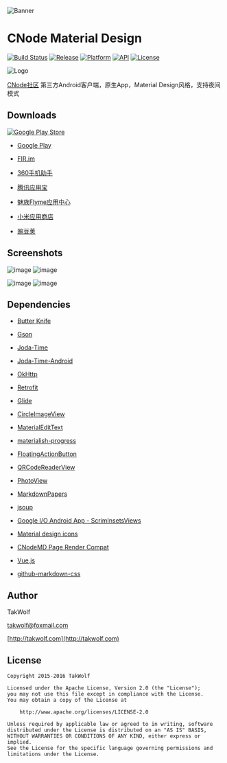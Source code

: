 ![Banner](art/banner-1024-500.png)

# CNode Material Design #

[![Build Status](https://travis-ci.org/TakWolf/CNode-Material-Design.svg?branch=master)](https://travis-ci.org/TakWolf/CNode-Material-Design)
[![Release](https://img.shields.io/github/release/TakWolf/CNode-Material-Design.svg?style=flat)](https://github.com/TakWolf/CNode-Material-Design/releases/latest)
[![Platform](https://img.shields.io/badge/platform-Android-green.svg?style=flat)](https://www.android.com)
[![API](https://img.shields.io/badge/API-9%2B-brightgreen.svg?style=flat)](https://android-arsenal.com/api?level=9)
[![License](https://img.shields.io/github/license/TakWolf/CNode-Material-Design.svg?style=flat)](http://www.apache.org/licenses/LICENSE-2.0)

![Logo](app/src/main/res/mipmap-xxxhdpi/ic_launcher.png)

[CNode社区](https://cnodejs.org) 第三方Android客户端，原生App，Material Design风格，支持夜间模式

## Downloads ##

[![Google Play Store](art/git_it_on_google_play.png)](https://play.google.com/store/apps/details?id=org.cnodejs.android.md)

- [Google Play](https://play.google.com/store/apps/details?id=org.cnodejs.android.md)

- [FIR.im](http://fir.im/CNodeMD)

- [360手机助手](http://zhushou.360.cn/detail/index/soft_id/3060683)

- [腾讯应用宝](http://android.myapp.com/myapp/detail.htm?apkName=org.cnodejs.android.md)

- [魅族Flyme应用中心](http://app.flyme.cn/apps/public/detail?package_name=org.cnodejs.android.md)

- [小米应用商店](http://app.mi.com/detail/118728)

- [豌豆荚](http://www.wandoujia.com/apps/org.cnodejs.android.md)

## Screenshots ##

![image](art/screenshot_s01.png) ![image](art/screenshot_s02.png)

![image](art/screenshot_s03.png) ![image](art/screenshot_s04.png)

## Dependencies ##

- [Butter Knife](http://jakewharton.github.io/butterknife)

- [Gson](https://github.com/google/gson)

- [Joda-Time](http://www.joda.org/joda-time)

- [Joda-Time-Android](https://github.com/dlew/joda-time-android)

- [OkHttp](http://square.github.io/okhttp)

- [Retrofit](http://square.github.io/retrofit)

- [Glide](https://github.com/bumptech/glide)

- [CircleImageView](https://github.com/hdodenhof/CircleImageView)

- [MaterialEditText](https://github.com/rengwuxian/MaterialEditText)

- [materialish-progress](https://github.com/pnikosis/materialish-progress)

- [FloatingActionButton](https://github.com/makovkastar/FloatingActionButton)

- [QRCodeReaderView](https://github.com/dlazaro66/QRCodeReaderView)

- [PhotoView](https://github.com/chrisbanes/PhotoView)

- [MarkdownPapers](http://markdown.tautua.org)

- [jsoup](https://jsoup.org)

- [Google I/O Android App - ScrimInsetsViews](https://github.com/google/iosched/blob/master/android/src/main/java/com/google/samples/apps/iosched/ui/widget/ScrimInsetsScrollView.java)

- [Material design icons](https://github.com/google/material-design-icons)

- [CNodeMD Page Render Compat](https://github.com/TakWolf/CNodeMD-Page-Render-Compat)

- [Vue.js](http://cn.vuejs.org)

- [github-markdown-css](https://github.com/sindresorhus/github-markdown-css)

## Author ##

TakWolf

[takwolf@foxmail.com](mailto:takwolf@foxmail.com)

[http://takwolf.com](http://takwolf.com)

## License ##

    Copyright 2015-2016 TakWolf
    
    Licensed under the Apache License, Version 2.0 (the "License");
    you may not use this file except in compliance with the License.
    You may obtain a copy of the License at

        http://www.apache.org/licenses/LICENSE-2.0

    Unless required by applicable law or agreed to in writing, software
    distributed under the License is distributed on an "AS IS" BASIS,
    WITHOUT WARRANTIES OR CONDITIONS OF ANY KIND, either express or implied.
    See the License for the specific language governing permissions and
    limitations under the License.